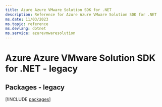 ```yaml
---
title: Azure Azure VMware Solution SDK for .NET
description: Reference for Azure Azure VMware Solution SDK for .NET
ms.date: 11/03/2023
ms.topic: reference
ms.devlang: dotnet
ms.service: azurevmwaresolution
---
```

# Azure Azure VMware Solution SDK for .NET - legacy
## Packages - legacy
[!INCLUDE [packages](azure-vmware-solution-index.md)]